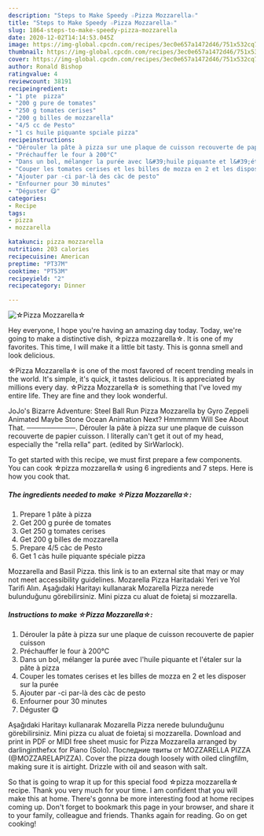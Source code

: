 ```yaml
---
description: "Steps to Make Speedy ☆Pizza Mozzarella☆"
title: "Steps to Make Speedy ☆Pizza Mozzarella☆"
slug: 1864-steps-to-make-speedy-pizza-mozzarella
date: 2020-12-02T14:14:53.045Z
image: https://img-global.cpcdn.com/recipes/3ec0e657a1472d46/751x532cq70/☆pizza-mozzarella☆-photo-principale-de-la-recette.jpg
thumbnail: https://img-global.cpcdn.com/recipes/3ec0e657a1472d46/751x532cq70/☆pizza-mozzarella☆-photo-principale-de-la-recette.jpg
cover: https://img-global.cpcdn.com/recipes/3ec0e657a1472d46/751x532cq70/☆pizza-mozzarella☆-photo-principale-de-la-recette.jpg
author: Ronald Bishop
ratingvalue: 4
reviewcount: 38191
recipeingredient:
- "1 pte  pizza"
- "200 g pure de tomates"
- "250 g tomates cerises"
- "200 g billes de mozzarella"
- "4/5 cc de Pesto"
- "1 cs huile piquante spciale pizza"
recipeinstructions:
- "Dérouler la pâte à pizza sur une plaque de cuisson recouverte de papier cuisson"
- "Préchauffer le four à 200°C"
- "Dans un bol, mélanger la purée avec l&#39;huile piquante et l&#39;étaler sur la pâte à pizza"
- "Couper les tomates cerises et les billes de mozza en 2 et les disposer sur la purée"
- "Ajouter par -ci par-là des càc de pesto"
- "Enfourner pour 30 minutes"
- "Déguster 😋"
categories:
- Recipe
tags:
- pizza
- mozzarella

katakunci: pizza mozzarella 
nutrition: 203 calories
recipecuisine: American
preptime: "PT37M"
cooktime: "PT53M"
recipeyield: "2"
recipecategory: Dinner

---
```



![☆Pizza Mozzarella☆](https://img-global.cpcdn.com/recipes/3ec0e657a1472d46/751x532cq70/☆pizza-mozzarella☆-photo-principale-de-la-recette.jpg)

Hey everyone, I hope you're having an amazing day today. Today, we're going to make a distinctive dish, ☆pizza mozzarella☆. It is one of my favorites. This time, I will make it a little bit tasty. This is gonna smell and look delicious.

☆Pizza Mozzarella☆ is one of the most favored of recent trending meals in the world. It's simple, it's quick, it tastes delicious. It is appreciated by millions every day. ☆Pizza Mozzarella☆ is something that I've loved my entire life. They are fine and they look wonderful.

JoJo&#39;s Bizarre Adventure: Steel Ball Run Pizza Mozzarella by Gyro Zeppeli Animated Maybe Stone Ocean Animation Next? Hmmmmm Will See About That. ──────────. Dérouler la pâte à pizza sur une plaque de cuisson recouverte de papier cuisson. I literally can&#39;t get it out of my head, especially the &#34;rella rella&#34; part. (edited by SirWarlock).


To get started with this recipe, we must first prepare a few components. You can cook ☆pizza mozzarella☆ using 6 ingredients and 7 steps. Here is how you cook that.

<!--inarticleads1-->

##### The ingredients needed to make ☆Pizza Mozzarella☆:

1. Prepare 1 pâte à pizza
1. Get 200 g purée de tomates
1. Get 250 g tomates cerises
1. Get 200 g billes de mozzarella
1. Prepare 4/5 càc de Pesto
1. Get 1 càs huile piquante spéciale pizza


Mozzarella and Basil Pizza. this link is to an external site that may or may not meet accessibility guidelines. Mozarella Pizza Haritadaki Yeri ve Yol Tarifi Alın. Aşağıdaki Haritayı kullanarak Mozarella Pizza nerede bulunduğunu görebilirsiniz. Mini pizza cu aluat de foietaj si mozzarella. 

<!--inarticleads2-->

##### Instructions to make ☆Pizza Mozzarella☆:

1. Dérouler la pâte à pizza sur une plaque de cuisson recouverte de papier cuisson
1. Préchauffer le four à 200°C
1. Dans un bol, mélanger la purée avec l&#39;huile piquante et l&#39;étaler sur la pâte à pizza
1. Couper les tomates cerises et les billes de mozza en 2 et les disposer sur la purée
1. Ajouter par -ci par-là des càc de pesto
1. Enfourner pour 30 minutes
1. Déguster 😋


Aşağıdaki Haritayı kullanarak Mozarella Pizza nerede bulunduğunu görebilirsiniz. Mini pizza cu aluat de foietaj si mozzarella. Download and print in PDF or MIDI free sheet music for Pizza Mozzarella arranged by darlinginthefxx for Piano (Solo). Последние твиты от MOZZARELLA PIZZA (@MOZZARELAPIZZA). Cover the pizza dough loosely with oiled clingfilm, making sure it is airtight. Drizzle with oil and season with salt. 

So that is going to wrap it up for this special food ☆pizza mozzarella☆ recipe. Thank you very much for your time. I am confident that you will make this at home. There's gonna be more interesting food at home recipes coming up. Don't forget to bookmark this page in your browser, and share it to your family, colleague and friends. Thanks again for reading. Go on get cooking!
